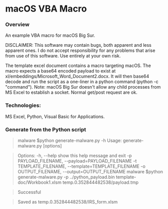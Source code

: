 # macOS VBA Macro

### Overview

An example VBA macro for macOS Big Sur.

DISCLAIMER: This software may contain bugs, both apparent and less apparent ones. 
I do not accept responsibility for any problems that arise from use of this 
software. Use entirely at your own risk.

The template excel document contains a macro targeting macOS. The macro expects a 
base64 encoded payload to exist at xl/embeddings/Microsoft_Word_Document2.docx. It 
will then base64 decode and run the script as a one-liner in a python command 
(python -c "command"). Note: macOS Big Sur doesn't allow any child processes from 
MS Excel to establish a socket. Normal get/post request are ok.

### Technologies:
MS Excel, Python, Visual Basic for Applications.

### Generate from the Python script

> malware $python generate-malware.py -h
Usage: generate-malware.py [options]

> Options:
  -h, --help            show this help message and exit
  -p PAYLOAD_FILENAME, --payload=PAYLOAD_FILENAME
  -t TEMPLATE_FILENAME, --template=TEMPLATE_FILENAME
  -o OUTPUT_FILENAME, --output=OUTPUT_FILENAME
malware $python generate-malware.py -p ../python_payload.bin 
template-doc/Workbook1.xlsm
temp.0.352844482538/payload.tmp

> Successful

> Saved as temp.0.352844482538/IRS_form.xlsm
